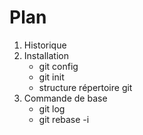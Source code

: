 # Plan

1. Historique
2. Installation
	- git config
	- git init
	- structure répertoire git
3. Commande de base
	- git log
	- git rebase -i